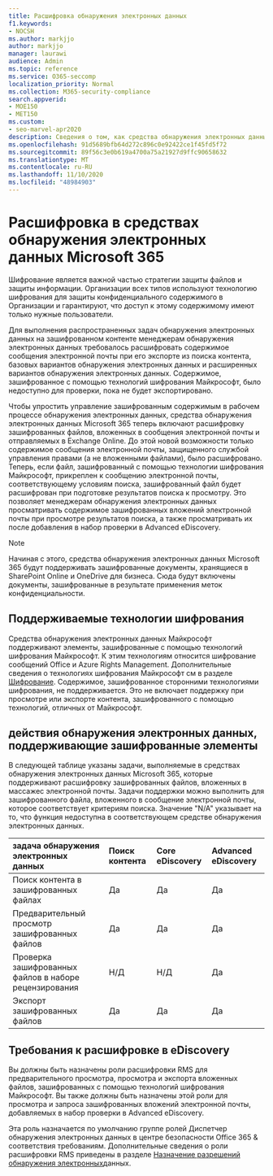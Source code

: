 ```yaml
---
title: Расшифровка обнаружения электронных данных
f1.keywords:
- NOCSH
ms.author: markjjo
author: markjjo
manager: laurawi
audience: Admin
ms.topic: reference
ms.service: O365-seccomp
localization_priority: Normal
ms.collection: M365-security-compliance
search.appverid:
- MOE150
- MET150
ms.custom:
- seo-marvel-apr2020
description: Сведения о том, как средства обнаружения электронных данных Microsoft 365 обрабатывают зашифрованные документы, вложенные в сообщения электронной почты.
ms.openlocfilehash: 91d5689bfb64d272c896c0e92422ce1f45fd5f72
ms.sourcegitcommit: 89f56c3e0b619a4700a75a21927d9ffc90658632
ms.translationtype: MT
ms.contentlocale: ru-RU
ms.lasthandoff: 11/10/2020
ms.locfileid: "48984903"
---
```

# <a name="decryption-in-microsoft-365-ediscovery-tools"></a>Расшифровка в средствах обнаружения электронных данных Microsoft 365

Шифрование является важной частью стратегии защиты файлов и защиты информации. Организации всех типов используют технологию шифрования для защиты конфиденциального содержимого в Организации и гарантируют, что доступ к этому содержимому имеют только нужные пользователи.

Для выполнения распространенных задач обнаружения электронных данных на зашифрованном контенте менеджерам обнаружения электронных данных требовалось расшифровать содержимое сообщения электронной почты при его экспорте из поиска контента, базовых вариантов обнаружения электронных данных и расширенных вариантов обнаружения электронных данных. Содержимое, зашифрованное с помощью технологий шифрования Майкрософт, было недоступно для проверки, пока не будет экспортировано.

Чтобы упростить управление зашифрованным содержимым в рабочем процессе обнаружения электронных данных, средства обнаружения электронных данных Microsoft 365 теперь включают расшифровку зашифрованных файлов, вложенных в сообщения электронной почты и отправляемых в Exchange Online. До этой новой возможности только содержимое сообщения электронной почты, защищенного службой управления правами (а не вложенными файлами), было расшифровано. Теперь, если файл, зашифрованный с помощью технологии шифрования Майкрософт, прикреплен к сообщению электронной почты, соответствующему условиям поиска, зашифрованный файл будет расшифрован при подготовке результатов поиска к просмотру. Это позволяет менеджерам обнаружения электронных данных просматривать содержимое зашифрованных вложений электронной почты при просмотре результатов поиска, а также просматривать их после добавления в набор проверки в Advanced eDiscovery.

> [!NOTE]
> Начиная с этого, средства обнаружения электронных данных Microsoft 365 будут поддерживать зашифрованные документы, хранящиеся в SharePoint Online и OneDrive для бизнеса. Сюда будут включены документы, зашифрованные в результате применения меток конфиденциальности.

## <a name="supported-encryption-technologies"></a>Поддерживаемые технологии шифрования

Средства обнаружения электронных данных Майкрософт поддерживают элементы, зашифрованные с помощью технологий шифрования Майкрософт. К этим технологиям относится шифрование сообщений Office и Azure Rights Management. Дополнительные сведения о технологиях шифрования Майкрософт см в разделе [Шифрование](encryption.md). Содержимое, зашифрованное сторонними технологиями шифрования, не поддерживается. Это не включает поддержку при просмотре или экспорте контента, зашифрованного с помощью технологий, отличных от Майкрософт.

## <a name="ediscovery-activities-that-support-encrypted-items"></a>действия обнаружения электронных данных, поддерживающие зашифрованные элементы

В следующей таблице указаны задачи, выполняемые в средствах обнаружения электронных данных Microsoft 365, которые поддерживают расшифровку зашифрованных файлов, вложенных в массажес электронной почты. Задачи поддержки можно выполнить для зашифрованного файла, вложенного в сообщение электронной почты, которое соответствует критериям поиска. Значение "N/A" указывает на то, что функция недоступна в соответствующем средстве обнаружения электронных данных.

|задача обнаружения электронных данных  |Поиск контента  |Core eDiscovery  |Advanced eDiscovery  |
|:---------|:---------|:---------|:---------|
|Поиск контента в зашифрованных файлах     |Да      |Да      |Да      |
|Предварительный просмотр зашифрованных файлов     |Да      |Да     |Да       |
|Проверка зашифрованных файлов в наборе рецензирования    |Н/Д      |Н/Д        | Да        |
|Экспорт зашифрованных файлов    |Да       |Да  |Да    |

## <a name="requirements-for-decryption-in-ediscovery"></a>Требования к расшифровке в eDiscovery

Вы должны быть назначены роли расшифровки RMS для предварительного просмотра, просмотра и экспорта вложенных файлов, зашифрованных с помощью технологий шифрования Майкрософт. Вы также должны быть назначены этой роли для просмотра и запроса зашифрованных вложений электронной почты, добавляемых в набор проверки в Advanced eDiscovery.

Эта роль назначается по умолчанию группе ролей Диспетчер обнаружения электронных данных в центре безопасности Office 365 & соответствия требованиям. Дополнительные сведения о роли расшифровки RMS приведены в разделе [Назначение разрешений обнаружения электронных](assign-ediscovery-permissions.md#rms-decrypt)данных.
